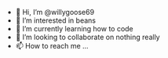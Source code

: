 - 👋 Hi, I’m @willygoose69
- 👀 I’m interested in beans
- 🌱 I’m currently learning how to code
- 💞️ I’m looking to collaborate on nothing really
- 📫 How to reach me ...

<!---
willygoose69/willygoose69 is a ✨ special ✨ repository because its `README.md` (this file) appears on your GitHub profile.
You can click the Preview link to take a look at your changes.
--->
